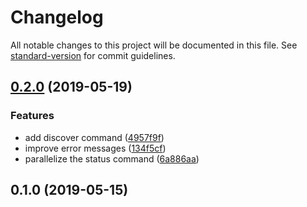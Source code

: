 # Changelog

All notable changes to this project will be documented in this file. See [standard-version](https://github.com/conventional-changelog/standard-version) for commit guidelines.

## [0.2.0](https://github.com/throskam/eko/compare/v0.1.0...v0.2.0) (2019-05-19)


### Features

* add discover command ([4957f9f](https://github.com/throskam/eko/commit/4957f9f))
* improve error messages ([134f5cf](https://github.com/throskam/eko/commit/134f5cf))
* parallelize the status command ([6a886aa](https://github.com/throskam/eko/commit/6a886aa))



## 0.1.0 (2019-05-15)
